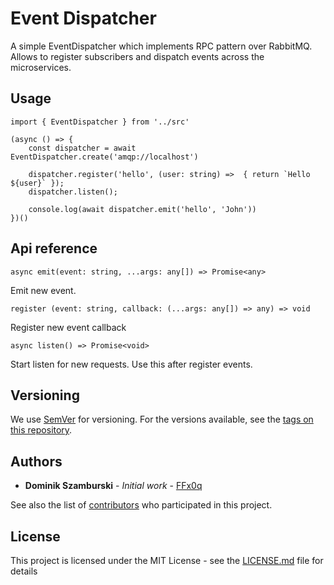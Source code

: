 # Event Dispatcher
A simple EventDispatcher which implements RPC pattern over RabbitMQ. Allows to register subscribers and dispatch events across the microservices.
   
## Usage
    import { EventDispatcher } from '../src'

    (async () => {
        const dispatcher = await EventDispatcher.create('amqp://localhost')

        dispatcher.register('hello', (user: string) =>  { return `Hello ${user}` });
        dispatcher.listen();

        console.log(await dispatcher.emit('hello', 'John'))
    })()
        
## Api reference
    async emit(event: string, ...args: any[]) => Promise<any>
Emit new event.

    register (event: string, callback: (...args: any[]) => any) => void
Register new event callback

    async listen() => Promise<void>
Start listen for new requests. Use this after register events.

## Versioning
We use [SemVer](http://semver.org/) for versioning. For the versions available, see the [tags on this repository](https://github.com/FFx0q/event-dispatcher/tags). 

## Authors
* **Dominik Szamburski** - *Initial work* - [FFx0q](https://github.com/FFx0q)

See also the list of [contributors](https://github.com/FFx0q/event-dispatcher/contributors) who participated in this project.

## License
This project is licensed under the MIT License - see the [LICENSE.md](LICENSE.md) file for details
